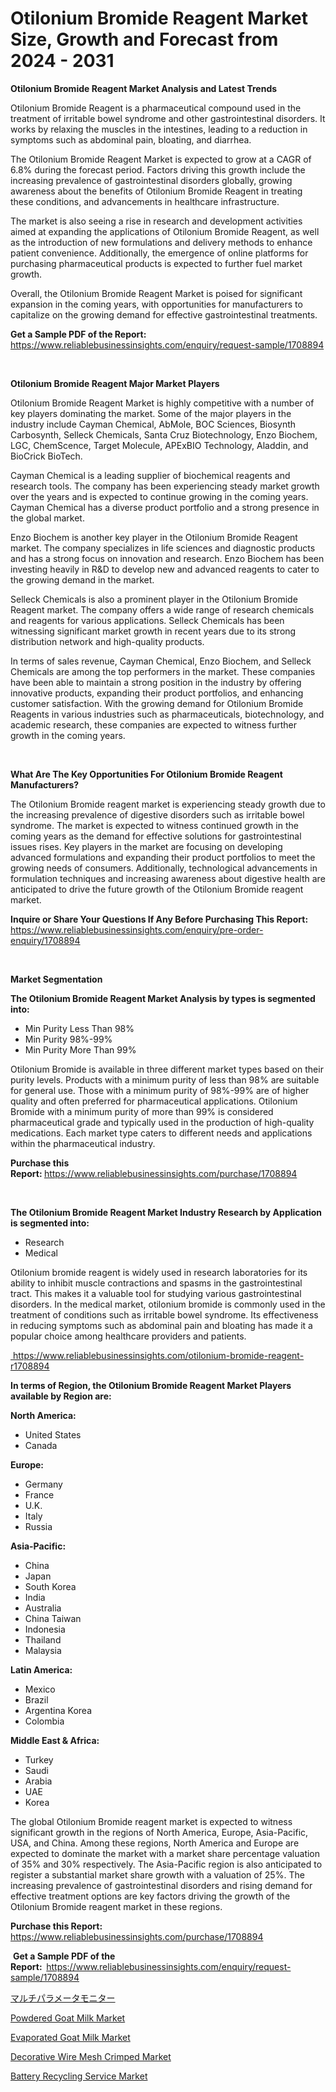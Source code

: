 <p><h1>Otilonium Bromide Reagent Market Size, Growth and Forecast from 2024 - 2031</h1></p><p><strong>Otilonium Bromide Reagent Market Analysis and Latest Trends</strong></p>
<p><p>Otilonium Bromide Reagent is a pharmaceutical compound used in the treatment of irritable bowel syndrome and other gastrointestinal disorders. It works by relaxing the muscles in the intestines, leading to a reduction in symptoms such as abdominal pain, bloating, and diarrhea.</p><p>The Otilonium Bromide Reagent Market is expected to grow at a CAGR of 6.8% during the forecast period. Factors driving this growth include the increasing prevalence of gastrointestinal disorders globally, growing awareness about the benefits of Otilonium Bromide Reagent in treating these conditions, and advancements in healthcare infrastructure.</p><p>The market is also seeing a rise in research and development activities aimed at expanding the applications of Otilonium Bromide Reagent, as well as the introduction of new formulations and delivery methods to enhance patient convenience. Additionally, the emergence of online platforms for purchasing pharmaceutical products is expected to further fuel market growth.</p><p>Overall, the Otilonium Bromide Reagent Market is poised for significant expansion in the coming years, with opportunities for manufacturers to capitalize on the growing demand for effective gastrointestinal treatments.</p></p>
<p><strong>Get a Sample PDF of the Report:&nbsp;</strong> <a href="https://www.reliablebusinessinsights.com/enquiry/request-sample/1708894">https://www.reliablebusinessinsights.com/enquiry/request-sample/1708894</a></p>
<p>&nbsp;</p>
<p><strong>Otilonium Bromide Reagent Major Market Players</strong></p>
<p><p>Otilonium Bromide Reagent Market is highly competitive with a number of key players dominating the market. Some of the major players in the industry include Cayman Chemical, AbMole, BOC Sciences, Biosynth Carbosynth, Selleck Chemicals, Santa Cruz Biotechnology, Enzo Biochem, LGC, ChemScence, Target Molecule, APExBIO Technology, Aladdin, and BioCrick BioTech.</p><p>Cayman Chemical is a leading supplier of biochemical reagents and research tools. The company has been experiencing steady market growth over the years and is expected to continue growing in the coming years. Cayman Chemical has a diverse product portfolio and a strong presence in the global market.</p><p>Enzo Biochem is another key player in the Otilonium Bromide Reagent market. The company specializes in life sciences and diagnostic products and has a strong focus on innovation and research. Enzo Biochem has been investing heavily in R&D to develop new and advanced reagents to cater to the growing demand in the market.</p><p>Selleck Chemicals is also a prominent player in the Otilonium Bromide Reagent market. The company offers a wide range of research chemicals and reagents for various applications. Selleck Chemicals has been witnessing significant market growth in recent years due to its strong distribution network and high-quality products.</p><p>In terms of sales revenue, Cayman Chemical, Enzo Biochem, and Selleck Chemicals are among the top performers in the market. These companies have been able to maintain a strong position in the industry by offering innovative products, expanding their product portfolios, and enhancing customer satisfaction. With the growing demand for Otilonium Bromide Reagents in various industries such as pharmaceuticals, biotechnology, and academic research, these companies are expected to witness further growth in the coming years.</p></p>
<p>&nbsp;</p>
<p><strong>What Are The Key Opportunities For Otilonium Bromide Reagent Manufacturers?</strong></p>
<p><p>The Otilonium Bromide reagent market is experiencing steady growth due to the increasing prevalence of digestive disorders such as irritable bowel syndrome. The market is expected to witness continued growth in the coming years as the demand for effective solutions for gastrointestinal issues rises. Key players in the market are focusing on developing advanced formulations and expanding their product portfolios to meet the growing needs of consumers. Additionally, technological advancements in formulation techniques and increasing awareness about digestive health are anticipated to drive the future growth of the Otilonium Bromide reagent market.</p></p>
<p><strong>Inquire or Share Your Questions If Any Before Purchasing This Report:</strong> <a href="https://www.reliablebusinessinsights.com/enquiry/pre-order-enquiry/1708894">https://www.reliablebusinessinsights.com/enquiry/pre-order-enquiry/1708894</a></p>
<p>&nbsp;</p>
<p><strong>Market Segmentation</strong></p>
<p><strong>The Otilonium Bromide Reagent Market Analysis by types is segmented into:</strong></p>
<p><ul><li>Min Purity Less Than 98%</li><li>Min Purity 98%-99%</li><li>Min Purity More Than 99%</li></ul></p>
<p><p>Otilonium Bromide is available in three different market types based on their purity levels. Products with a minimum purity of less than 98% are suitable for general use. Those with a minimum purity of 98%-99% are of higher quality and often preferred for pharmaceutical applications. Otilonium Bromide with a minimum purity of more than 99% is considered pharmaceutical grade and typically used in the production of high-quality medications. Each market type caters to different needs and applications within the pharmaceutical industry.</p></p>
<p><strong>Purchase this Report:&nbsp;</strong><a href="https://www.reliablebusinessinsights.com/purchase/1708894">https://www.reliablebusinessinsights.com/purchase/1708894</a></p>
<p>&nbsp;</p>
<p><strong>The Otilonium Bromide Reagent Market Industry Research by Application is segmented into:</strong></p>
<p><ul><li>Research</li><li>Medical</li></ul></p>
<p><p>Otilonium bromide reagent is widely used in research laboratories for its ability to inhibit muscle contractions and spasms in the gastrointestinal tract. This makes it a valuable tool for studying various gastrointestinal disorders. In the medical market, otilonium bromide is commonly used in the treatment of conditions such as irritable bowel syndrome. Its effectiveness in reducing symptoms such as abdominal pain and bloating has made it a popular choice among healthcare providers and patients.</p></p>
<p><a href="https://www.reliablebusinessinsights.com/otilonium-bromide-reagent-r1708894">&nbsp;https://www.reliablebusinessinsights.com/otilonium-bromide-reagent-r1708894</a></p>
<p><strong>In terms of Region, the Otilonium Bromide Reagent Market Players available by Region are:</strong></p>
<p>
    <p> <strong> North America: </strong>
        <ul>
            <li>United States</li>
            <li>Canada</li>
        </ul>
        </p> 
    <p> <strong> Europe: </strong>
        <ul>
            <li>Germany</li>
            <li>France</li>
            <li>U.K.</li>
            <li>Italy</li>
            <li>Russia</li>
        </ul>
        </p> 
    <p> <strong> Asia-Pacific: </strong>
        <ul>
            <li>China</li>
            <li>Japan</li>
            <li>South Korea</li>
            <li>India</li>
            <li>Australia</li>
            <li>China Taiwan</li>
            <li>Indonesia</li>
            <li>Thailand</li>
            <li>Malaysia</li>
        </ul>
        </p> 
    <p> <strong> Latin America: </strong>
        <ul>
            <li>Mexico</li>
            <li>Brazil</li>
            <li>Argentina Korea</li>
            <li>Colombia</li>
        </ul>
        </p> 
    <p> <strong> Middle East & Africa: </strong>
        <ul>
            <li>Turkey</li>
            <li>Saudi</li>
            <li>Arabia</li>
            <li>UAE</li>
            <li>Korea</li>
        </ul>
    </p>
    </p>
<p><p>The global Otilonium Bromide reagent market is expected to witness significant growth in the regions of North America, Europe, Asia-Pacific, USA, and China. Among these regions, North America and Europe are expected to dominate the market with a market share percentage valuation of 35% and 30% respectively. The Asia-Pacific region is also anticipated to register a substantial market share growth with a valuation of 25%. The increasing prevalence of gastrointestinal disorders and rising demand for effective treatment options are key factors driving the growth of the Otilonium Bromide reagent market in these regions.</p></p>
<p><strong>Purchase this Report: </strong><a href="https://www.reliablebusinessinsights.com/purchase/1708894">https://www.reliablebusinessinsights.com/purchase/1708894</a></p>
<p>&nbsp;<strong>Get a Sample PDF of the Report:&nbsp;&nbsp;</strong><a href="https://www.reliablebusinessinsights.com/enquiry/request-sample/1708894">https://www.reliablebusinessinsights.com/enquiry/request-sample/1708894</a></p>
<p><strong></strong></p>
<p><p><a href="https://github.com/JaydaWisoky2014/Market-Research-Report-List-1/blob/main/7691506125672.md">マルチパラメータモニター</a></p><p><a href="https://issuu.com/reportprime-2/docs/powdered-goat-milk-market-size-2030.pptx">Powdered Goat Milk Market</a></p><p><a href="https://issuu.com/reportprime-2/docs/evaporated-goat-milk-market-size-2030.pptx">Evaporated Goat Milk Market</a></p><p><a href="https://github.com/kathiaseamanalvaradovlprc2h/Market-Research-Report-List-2/blob/main/decorative-wire-mesh-crimped-market.md">Decorative Wire Mesh Crimped Market</a></p><p><a href="https://github.com/EbonyHane1955/Market-Research-Report-List-1/blob/main/battery-recycling-service-market.md">Battery Recycling Service Market</a></p></p>
